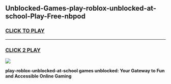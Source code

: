 
## Unblocked-Games-play-roblox-unblocked-at-school-Play-Free-nbpod
<h3>
<a href="https://premium76.site?title=play-roblox-unblocked-at-school&ref=18A1">CLICK TO PLAY</a></h3>
<hr>

<h3>
<a href="https://premium76.site?title=play-roblox-unblocked-at-school&ref=18A1">CLICK 2 PLAY</a>
  
</h3>

<a href="https://premium76.site?title=play-roblox-unblocked-at-school&ref=18A1"><img src="https://clearcache.store/games.png"></a>


**play-roblox-unblocked-at-school games unblocked: Your Gateway to Fun and Accessible Online Gaming**
